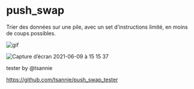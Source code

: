 # push_swap
Trier des données sur une pile, avec un set d’instructions limité, en moins de coups possibles.



![gif](https://user-images.githubusercontent.com/52048966/122197229-4735ef80-ce98-11eb-95e4-3aa5ac3c991d.gif)

![Capture d’écran 2021-06-09 à 15 15 37](https://user-images.githubusercontent.com/52048966/121812434-08b9ee00-cc68-11eb-9d7c-f80a99150665.png)

tester by @tsannie

https://github.com/tsannie/push_swap_tester
